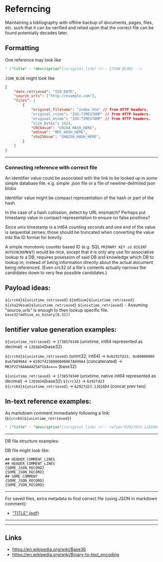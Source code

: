 # Referncing
Maintaining a bibliography with offline backup of documents, pages, files, etc. such that it can be verified and relied upon that the correct file can be found potentially decades later.

## Formatting

One reference may look like
```markdown
* ["title" - "description"](original_link) <!-- {JSON_BLOB} -->
```

`JSON_BLOB` might look like
```json
{
	"date_retrieved": "ISO_DATE",
	"source_urls": ["http://example.com"],
	"files": [
		{
			"original_filename": "index.htm" // from HTTP headers.
			"original_ctime": "ISO-TIMESTAMP" // from HTTP headers.
			"original_mtime": "ISO-TIMESTAMP" // from HTTP headers.
			"size_bytes": 1024,
			"CRC64sum": "CRC64_HASH_HERE",
			"md5sum": "MD5_HASH_HERE",
			"sha256sum": "SHA256_HASH_HERE",
		}
	]
}
```

---------



### Connecting reference with correct file

An identifier value could be associated with the link to be looked up in some simple database file. e.g. simple .json file or a file of newline-delimited json blobs

Identifier value might be compact representation of the hash or part of the hash.

In the case of a hash collission, detect by URL mismatch? Perhaps put timestamp value in compact representation to ensure no false positives?

Since unix timestamp is a int64 counting seconds and one end of the value is sequential zeroes, those should be truncated when converting the value into the ID format for brevity.

A simple monotonic counter based ID (e.g. SQL `PRIMARY KEY id BIGINT AUTOINCREMENT`) would be nice, except that it is only any use for associative lookup to a DB; requires posession of said DB and knowledge which DB to lookup in; instead of being information directly about the actual document being referenced.
(Even crc32 of a file's contents actually narrows the candidates down to very few possible candidates.)


Payload ideas:
---------
`${crc64}${unixtime_retrieved}`
`${md5sum}${unixtime_retrieved}`
`${sha256sum}${unixtime_retrieved}`
`${unixtime_retrieved}` - Assuming "source_urls" is enough to then lookup specific file.
`base32(md5sum_as_binary[0,32])` 


Ientifier value generation examples:
---------
`${unixtime_retrieved}` -> `1738578340` (unixtime, int64 represented as decimal) -> `1JQ16D4`(base32)

`${crc64}${unixtime_retrieved}` (unint32; int64) -> `0x6292fd23, 0x00000000 0x67A099A4`  -> `6292fd230000000067A099A4` (concatenated) -> `MKJP2IYAAAAAAZ5ATGSA====` (base32)

`${unixtime_retrieved}` -> `1738578340` (unixtime, native int64  represented as decimal) -> `1JQ16D4`(base32)
`${crc32}` -> `6292fd23`
`${crc64}${unixtime_retrieved}` -> `6292fd23.1JQ16D4` (concat prev two)


In-text reference examples:
---------

As markdown comment immediately following a link: (`${crc64}${unixtime_retrieved}`)
```markdown
* ["title" - "description"](original_link) <!-- refid="6292fd23.1JQ16D4" -->
```


----------
DB file structure examples:

DB file might look like:
```jsonl
## HEADER_COMMENT_LINES
## HEADER_COMMENT_LINES
{SOME_JSON_RECORD}
{SOME_JSON_RECORD}
## SOME COMMENT
{SOME_JSON_RECORD}
{SOME_JSON_RECORD}
```




----------


For saved files, extra metadata to find correct file (using JSON in markdown comment):
* ["TITLE" (pdf)](LINK) <!-- {"filename": "", "size_bytes": 0, "retreival_unixtime": 0, "crc32": "", "md5sum": "", "sha128sum": "", "sha256sum": ""} -->


----------



----------

## Links
* https://en.wikipedia.org/wiki/Base36
* https://en.wikipedia.org/wiki/Binary-to-text_encoding
